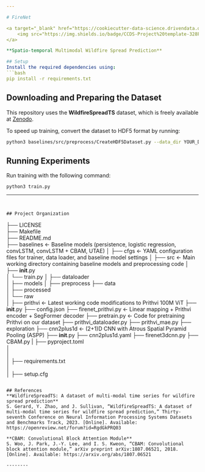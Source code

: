 ```yaml
---

# FireNet  

<a target="_blank" href="https://cookiecutter-data-science.drivendata.org/">
    <img src="https://img.shields.io/badge/CCDS-Project%20template-328F97?logo=cookiecutter" />
</a>  

**Spatio-temporal Multimodal Wildfire Spread Prediction**  

## Setup  
Install the required dependencies using:  
```bash
pip install -r requirements.txt
```  

## Downloading and Preparing the Dataset  
This repository uses the **WildfireSpreadTS** dataset, which is freely available at [Zenodo](https://zenodo.org/records/8006177).  

To speed up training, convert the dataset to HDF5 format by running:  
```bash
python3 baselines/src/preprocess/CreateHDF5Dataset.py --data_dir YOUR_DATA_DIR --target_dir YOUR_TARGET_DIR
```  

## Running Experiments  
Run training with the following command:  
```
python3 train.py
```  

---
```


## Project Organization
```
├── LICENSE            
├── Makefile           
├── README.md          
├── baselines          <- Baseline models (persistence, logistic regression, convLSTM, convLSTM + CBAM, UTAE)
│   ├── cfgs           <- YAML configuration files for trainer, data loader, and baseline model settings
│   ├── src            <- Main working directory containing baseline models and preprocessing code
    │   ├── __init__.py         
    │   └── train.py
    │   ├── dataloader         
    │   ├── models
    │   ├── preprocess 
├── data       
│   ├── processed      
│   └── raw                        
│
├── prithvi                      <- Latest working code modifications to Prithvi 100M ViT
    ├── __init__.py
    ├── config.json
    ├── firenet_prithvi.py       <- Linear mapping + Prithvi encoder + SegFormer decoder
    ├── pretrain.py              <- Code for pretraining Prithvi on our dataset
    ├── prithvi_dataloader.py
    ├── prithvi_mae.py
    ├── exploration
├── cnn2plus1d               <- (2+1)D CNN with Atrous Spatial Pyramid Pooling (ASPP)
    ├── __init__.py
    ├── cnn2plus1d.yaml
    ├── firenet3dcnn.py
    ├── CBAM.py
|
├── pyproject.toml      
│                         
│           
│
├── requirements.txt  
│                         
│
├── setup.cfg          
```

## References 
**WildfireSpreadTS: A dataset of multi-modal time series for wildfire spread prediction**
S. Gerard, Y. Zhao, and J. Sullivan, “WildfireSpreadTS: A dataset of multi-modal time series for wildfire spread prediction,” Thirty-seventh Conference on Neural Information Processing Systems Datasets and Benchmarks Track, 2023. [Online]. Available: https://openreview.net/forum?id=RgdGkPRQ03

**CBAM: Convolutional Block Attention Module**
S. Woo, J. Park, J.-Y. Lee, and I. S. Kweon, “CBAM: Convolutional block attention module,” arXiv preprint arXiv:1807.06521, 2018. [Online]. Available: https://arxiv.org/abs/1807.06521

--------

